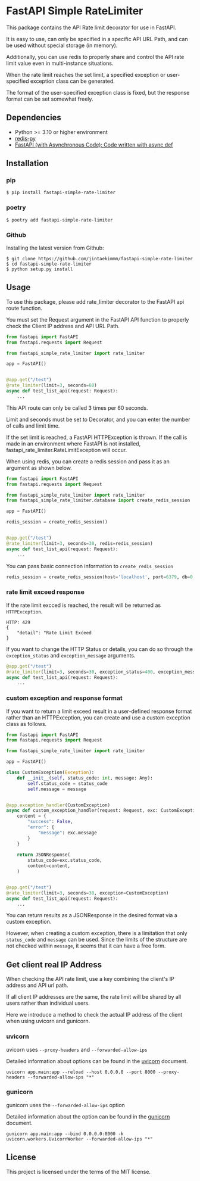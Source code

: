 # FastAPI Simple RateLimiter

This package contains the API Rate limit decorator for use in FastAPI.

It is easy to use, can only be specified in a specific API URL Path, and can be used without special storage (in memory).

Additionally, you can use redis to properly share and control the API rate limit value even in multi-instance situations.

When the rate limit reaches the set limit, a specified exception or user-specified exception class can be generated.

The format of the user-specified exception class is fixed, but the response format can be set somewhat freely.

## Dependencies

- Python >= 3.10 or higher environment
- [redis-py](https://github.com/redis/redis-py)
- [FastAPI (with Asynchronous Code): Code written with async def](https://fastapi.tiangolo.com/async/)

## Installation

### pip

```shell
$ pip install fastapi-simple-rate-limiter
```
### poetry

```shell
$ poetry add fastapi-simple-rate-limiter
```

### Github

Installing the latest version from Github:

```shell
$ git clone https://github.com/jintaekimmm/fastapi-simple-rate-limiter
$ cd fastapi-simple-rate-limiter
$ python setup.py install
```

## Usage

To use this package, please add rate_limiter decorator to the FastAPI api route function.

You must set the Request argument in the FastAPI API function to properly check the Client IP address and API URL Path.

```python
from fastapi import FastAPI
from fastapi.requests import Request

from fastapi_simple_rate_limiter import rate_limiter

app = FastAPI()


@app.get("/test")
@rate_limiter(limit=3, seconds=60)
async def test_list_api(request: Request):
    ...
```

This API route can only be called 3 times per 60 seconds.

Limit and seconds must be set to Decorator, and you can enter the number of calls and limit time.

If the set limit is reached, a FastAPI HTTPException is thrown. If the call is made in an environment where FastAPI is not installed, fastapi_rate_limiter.RateLimitException will occur.

When using redis, you can create a redis session and pass it as an argument as shown below.

```python
from fastapi import FastAPI
from fastapi.requests import Request

from fastapi_simple_rate_limiter import rate_limiter
from fastapi_simple_rate_limiter.database import create_redis_session

app = FastAPI()

redis_session = create_redis_session()


@app.get("/test")
@rate_limiter(limit=3, seconds=30, redis=redis_session)
async def test_list_api(request: Request):
    ...
```

You can pass basic connection information to `create_redis_session`

```python
redis_session = create_redis_session(host='localhost', port=6379, db=0, password='')
```

### rate limit exceed response

If the rate limit excced is reached, the result will be returned as `HTTPException`.

```shell
HTTP: 429
{
    "detail": "Rate Limit Exceed
}
```

If you want to change the HTTP Status or details, you can do so through the `exception_status` and `exception_message` arguments.

```python
@app.get("/test")
@rate_limiter(limit=3, seconds=30, exception_status=400, exception_message="Oh..! Too many Request!")
async def test_list_api(request: Request):
    ...
```

### custom exception and response format

If you want to return a limit exceed result in a user-defined response format rather than an HTTPException, you can create and use a custom exception class as follows.

```python
from fastapi import FastAPI
from fastapi.requests import Request

from fastapi_simple_rate_limiter import rate_limiter

app = FastAPI()

class CustomException(Exception):
    def __init__(self, status_code: int, message: Any):
        self.status_code = status_code
        self.message = message


@app.exception_handler(CustomException)
async def custom_exception_handler(request: Request, exc: CustomException):
    content = {
        "success": False, 
        "error": {
            "message": exc.message
        }
    }
    
    return JSONResponse(
        status_code=exc.status_code,
        content=content,
    )


@app.get("/test")
@rate_limiter(limit=3, seconds=30, exception=CustomException)
async def test_list_api(request: Request):
    ...
```

You can return results as a JSONResponse in the desired format via a custom exception.

However, when creating a custom exception, there is a limitation that only `status_code` and `message` can be used. Since the limits of the structure are not checked within `message`, it seems that it can have a free form.


## Get client real IP Address

When checking the API rate limit, use a key combining the client's IP address and API url path.

If all client IP addresses are the same, the rate limit will be shared by all users rather than individual users.

Here we introduce a method to check the actual IP address of the client when using uvicorn and gunicorn.

### uvicorn

uvicorn uses `--proxy-headers` and `--forwarded-allow-ips`

Detailed information about options can be found in the [uvicorn](https://www.uvicorn.org/deployment/) document.

```shell
uvicorn app.main:app --reload --host 0.0.0.0 --port 8000 --proxy-headers --forwarded-allow-ips "*"
```

### gunicorn

gunicorn uses the `--forwarded-allow-ips` option

Detailed information about the option can be found in the [gunicorn](https://docs.gunicorn.org/en/stable/settings.html#forwarded-allow-ips) document.

```shell
gunicorn app.main:app --bind 0.0.0.0:8000 -k uvicorn.workers.UvicornWorker --forwarded-allow-ips "*"
```

## License

This project is licensed under the terms of the MIT license.